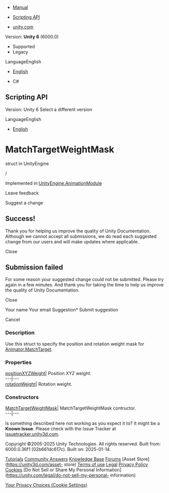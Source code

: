 [ ]()

  * [Manual](../Manual/index.html)
  * [Scripting API](../ScriptReference/index.html)

  * [unity.com](https://unity.com/)

Version: **Unity 6** (6000.0)

  * Supported
  * Legacy

LanguageEnglish

  * [English]()

  * C#

[ ](https://docs.unity3d.com)

## Scripting API

Version: Unity 6 Select a different version

LanguageEnglish

  * [English]()

# MatchTargetWeightMask

struct in UnityEngine

/

Implemented in:[UnityEngine.AnimationModule](UnityEngine.AnimationModule.html)

Leave feedback

Suggest a change

## Success!

Thank you for helping us improve the quality of Unity Documentation. Although
we cannot accept all submissions, we do read each suggested change from our
users and will make updates where applicable.

Close

## Submission failed

For some reason your suggested change could not be submitted. Please <a>try
again</a> in a few minutes. And thank you for taking the time to help us
improve the quality of Unity Documentation.

Close

Your name Your email Suggestion* Submit suggestion

Cancel

[ ]()

### Description

Use this struct to specify the position and rotation weight mask for
[Animator.MatchTarget](Animator.MatchTarget.html).

### Properties

[positionXYZWeight](MatchTargetWeightMask-positionXYZWeight.html)| Position
XYZ weight.  
---|---  
[rotationWeight](MatchTargetWeightMask-rotationWeight.html)| Rotation weight.  
  
### Constructors

[MatchTargetWeightMask](MatchTargetWeightMask-ctor.html)|
MatchTargetWeightMask contructor.  
---|---  
  
Is something described here not working as you expect it to? It might be a
**Known Issue**. Please check with the Issue Tracker at
[issuetracker.unity3d.com](https://issuetracker.unity3d.com).

Copyright ©2005-2025 Unity Technologies. All rights reserved. Built from:
6000.0.36f1 (02b661dc617c). Built on: 2025-01-14.

[Tutorials](https://unity3d.com/learn) [Community
Answers](https://answers.unity3d.com) [Knowledge
Base](https://support.unity3d.com/hc/en-us)
[Forums](https://forum.unity3d.com) [Asset Store](https://unity3d.com/asset-
store) [Terms of use](https://docs.unity3d.com/Manual/TermsOfUse.html)
[Legal](https://unity.com/legal) [Privacy
Policy](https://unity.com/legal/privacy-policy)
[Cookies](https://unity.com/legal/cookie-policy) [Do Not Sell or Share My
Personal Information](https://unity.com/legal/do-not-sell-my-personal-
information)

[Your Privacy Choices (Cookie Settings)](javascript:void\(0\);)

